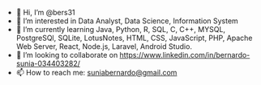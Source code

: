 - 👋 Hi, I’m @bers31
- 👀 I’m interested in Data Analyst, Data Science, Information System
- 🌱 I’m currently learning Java, Python, R, SQL, C, C++, MYSQL, PostgreSQl, SQLite, LotusNotes, HTML, CSS, JavaScript, PHP, Apache Web Server, React, Node.js, Laravel, Android Studio.
- 💞️ I’m looking to collaborate on https://www.linkedin.com/in/bernardo-sunia-034403282/
- 📫 How to reach me: suniabernardo@gmail.com

<!---
bers31/bers31 is a ✨ special ✨ repository because its `README.md` (this file) appears on your GitHub profile.
You can click the Preview link to take a look at your changes.
--->
